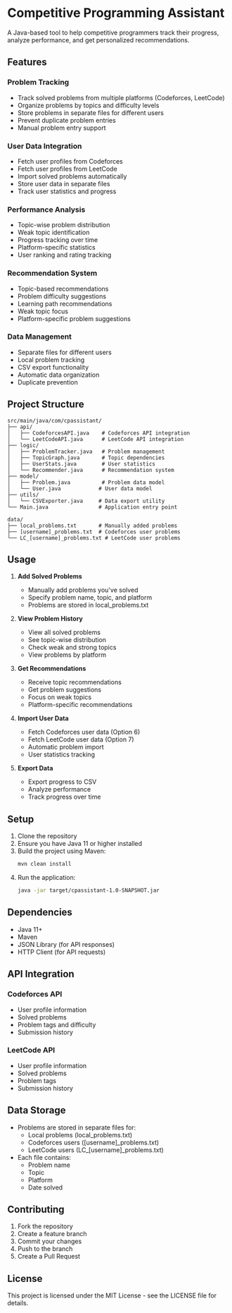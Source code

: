 # Competitive Programming Assistant

A Java-based tool to help competitive programmers track their progress, analyze performance, and get personalized recommendations.

## Features

### Problem Tracking

- Track solved problems from multiple platforms (Codeforces, LeetCode)
- Organize problems by topics and difficulty levels
- Store problems in separate files for different users
- Prevent duplicate problem entries
- Manual problem entry support

### User Data Integration

- Fetch user profiles from Codeforces
- Fetch user profiles from LeetCode
- Import solved problems automatically
- Store user data in separate files
- Track user statistics and progress

### Performance Analysis

- Topic-wise problem distribution
- Weak topic identification
- Progress tracking over time
- Platform-specific statistics
- User ranking and rating tracking

### Recommendation System

- Topic-based recommendations
- Problem difficulty suggestions
- Learning path recommendations
- Weak topic focus
- Platform-specific problem suggestions

### Data Management

- Separate files for different users
- Local problem tracking
- CSV export functionality
- Automatic data organization
- Duplicate prevention

## Project Structure

```
src/main/java/com/cpassistant/
├── api/
│   ├── CodeforcesAPI.java    # Codeforces API integration
│   └── LeetCodeAPI.java      # LeetCode API integration
├── logic/
│   ├── ProblemTracker.java   # Problem management
│   ├── TopicGraph.java       # Topic dependencies
│   ├── UserStats.java        # User statistics
│   └── Recommender.java      # Recommendation system
├── model/
│   ├── Problem.java          # Problem data model
│   └── User.java            # User data model
├── utils/
│   └── CSVExporter.java     # Data export utility
└── Main.java                # Application entry point

data/
├── local_problems.txt       # Manually added problems
├── [username]_problems.txt  # Codeforces user problems
└── LC_[username]_problems.txt # LeetCode user problems
```

## Usage

1. **Add Solved Problems**

   - Manually add problems you've solved
   - Specify problem name, topic, and platform
   - Problems are stored in local_problems.txt

2. **View Problem History**

   - View all solved problems
   - See topic-wise distribution
   - Check weak and strong topics
   - View problems by platform

3. **Get Recommendations**

   - Receive topic recommendations
   - Get problem suggestions
   - Focus on weak topics
   - Platform-specific recommendations

4. **Import User Data**

   - Fetch Codeforces user data (Option 6)
   - Fetch LeetCode user data (Option 7)
   - Automatic problem import
   - User statistics tracking

5. **Export Data**
   - Export progress to CSV
   - Analyze performance
   - Track progress over time

## Setup

1. Clone the repository
2. Ensure you have Java 11 or higher installed
3. Build the project using Maven:
   ```bash
   mvn clean install
   ```
4. Run the application:
   ```bash
   java -jar target/cpassistant-1.0-SNAPSHOT.jar
   ```

## Dependencies

- Java 11+
- Maven
- JSON Library (for API responses)
- HTTP Client (for API requests)

## API Integration

### Codeforces API

- User profile information
- Solved problems
- Problem tags and difficulty
- Submission history

### LeetCode API

- User profile information
- Solved problems
- Problem tags
- Submission history

## Data Storage

- Problems are stored in separate files for:
  - Local problems (local_problems.txt)
  - Codeforces users ([username]\_problems.txt)
  - LeetCode users (LC\_[username]\_problems.txt)
- Each file contains:
  - Problem name
  - Topic
  - Platform
  - Date solved

## Contributing

1. Fork the repository
2. Create a feature branch
3. Commit your changes
4. Push to the branch
5. Create a Pull Request

## License

This project is licensed under the MIT License - see the LICENSE file for details.
